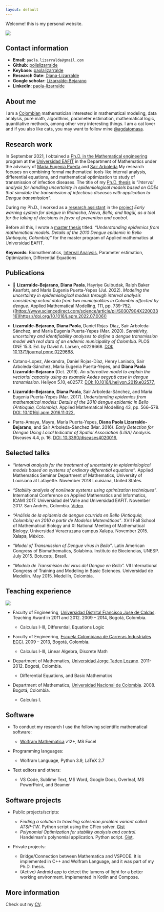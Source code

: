 ```yaml
---
layout: default
---
```


Welcome! this is my personal website.

<img class="profile-picture" src="polis1.jpg">

## Contact information

- **Email:** `paola.lizarralde@gmail.com`
- **Github:** [polislizarralde](http://github.com/polislizarralde)
- **Keybase:** [paolalizarralde](https://keybase.io/paolalizarralde)
- **Research Gate**: [Diana-Lizarralde](https://www.researchgate.net/profile/Diana-Lizarralde) 
- **Google scholar**: [Lizarralde-Bejarano](https://scholar.google.com/citations?user=Fwg0UdsAAAAJ&hl=es)
- **Linkedln**: [paola-lizarralde](https:/www.linkedin.com/in/paola-lizarralde-7b9544141)

## About me

I am a [Colombian](https://www.colombia.co/en/) mathematician interested in
mathematical modeling, data analysis, pure math,
algorithms, parameter estimation, mathematical logic, quantitative
methods, among other very interesting things. I am a cat lover and if
you also like cats, you may want to follow mine
[@agdatomasa](https://www.instagram.com/agdatomasa/?hl=en).

## Research work

In September 2021, I obtained a [Ph.D. in the Mathematical
engineering](https://www.eafit.edu.co/phd-mathematical-engineering)
program at the [Universidad EAFIT](https://www.uib.no/en/ii) in the
Department of Mathematics under the advisory of [María Eugenia
Puerta](https://www.eafit.edu.co/docentes-investigadores/Paginas/maria-eugenia-puerta-yepes.aspx)
and [Sair
Arboleda](https://scholar.google.com/citations?user=sdi8nigAAAAJ&hl=es)
My research focuses on combining formal mathematical tools like
interval analysis, differential equations, and mathematical
optimization to study of transmission of infection diseases. The title
of my [Ph.D.
thesis](https://nam10.safelinks.protection.outlook.com/?url=http%3A%2F%2Fhdl.handle.net%2F10784%2F30236&amp;data=04%7C01%7Cdlizarra%40eafit.edu.co%7C3969857797f244dd28a408d977c73f56%7C99f7b55e9cbe467b8143919782918afb%7C0%7C0%7C637672519930631745%7CUnknown%7CTWFpbGZsb3d8eyJWIjoiMC4wLjAwMDAiLCJQIjoiV2luMzIiLCJBTiI6Ik1haWwiLCJXVCI6Mn0%3D%7C1000&amp;sdata=08iKQUFkIQC9Nbw7UbCFYs66dUVrMT2PVwP15jieTw4%3D&amp;reserved=0)
is *“Interval analysis for handling uncertainty in epidemiological
models based on ODEs that simulate the transmission of infectious
diseases with application to Dengue transmission”*.

During my Ph.D., I worked as a [research
assistant](https://epidemiologia-matematica.org/mathaedes/mathdengue/equipo/)
in the
[project](https://epidemiologia-matematica.org/mathaedes/mathdengue/)
*Early warning system for dengue in Riohacha, Neiva, Bello, and
Itagüí, as a tool for the taking of decisions in favor of prevention
and control*.

Before all this, I wrote a [master
thesis](https://www.sciencedirect.com/science/article/pii/S0307904X16306278?via%3Dihub)
titled: *“Understanding epidemics from mathematical models. Details of
the 2010 Dengue epidemic in Bello (Antioquia, Colombia)”* for the
master program of Applied mathematics at Universidad EAFIT. 

**Keywords**: Biomathematics, [Interval
  Analysis](http://www-sbras.nsc.ru/interval/Library/InteBooks/IntroIntervAn.pdf),
  Parameter estimation, Optimization, Differential Equations

## Publications

- 🚀 **Lizarralde-Bejarano, Diana Paola**, Hayriye Gulbudak, Ralph Baker Kearfott,
  and María Eugenia Puerta-Yepes (Jul. 2022).
  *Modeling the uncertainty in epidemiological models through interval analysis
  considering actual data from two municipalities in Colombia affected by dengue*. 
  Applied Mathematical Modelling, 111, pp. 739-752.
  ([https://www.sciencedirect.com/science/article/pii/S0307904X22003316](https://doi.org/10.1016/j.apm.2022.07.006))
  

- **Lizarralde-Bejarano, Diana Paola**, Daniel Rojas-Díaz, Sair
  Arboleda-Sánchez, and María Eugenia Puerta-Yepes (Mar. 2020).
  *Sensitivity, uncertainty and identifiability analyses to define a
  dengue transmission model with real data of an endemic municipality
  of Colombia*. PLOS ONE 15.3. Ed. by David A. Larsen, e0229668. [DOI:
  10.1371/journal.pone.0229668.](https://journals.plos.org/plosone/article?id=10.1371/journal.pone.0229668)

- Catano-Lopez, Alexandra, Daniel Rojas-Díaz, Henry Laniado, Sair
  Arboleda-Sánchez, María Eugenia Puerta-Yepes, and **Diana Paola
  Lizarralde-Bejarano** (Oct. 2019). *An alternative model to explain
  the vectorial capacity using as example Aedes aegypti case in dengue
  transmission*. Heliyon 5.10, e02577. [DOI:
  10.1016/j.heliyon.2019.e02577.](https://www.sciencedirect.com/science/article/pii/S2405844019362371)

- **Lizarralde-Bejarano, Diana Paola**, Sair Arboleda-Sánchez, and
  María Eugenia Puerta-Yepes (Mar. 2017). *Understanding epidemics from
  mathematical models: Details of the 2010 dengue epidemic in Bello
  (Antioquia, Colombia)*. Applied Mathematical Modelling 43, pp.
  566–578. [DOI: 10.1016/j.apm.2016.11.022.](https://www.sciencedirect.com/science/article/pii/S0307904X16306278?via%3Dihub)

- Parra-Amaya, Mayra, María Puerta-Yepes, **Diana Paola
  Lizarralde-Bejarano**, and Sair Arboleda-Sánchez (Mar. 2016). *Early
  Detection for Dengue Using Local Indicator of Spatial Association
  (LISA) Analysis.* Diseases 4.4, p. 16. [DOI:
  10.3390/diseases4020016.](https://www.mdpi.com/2079-9721/4/2/16)

## Selected talks

- *“Interval analysis for the treatment of uncertainty in
  epidemiological models based on systems of ordinary differential
  equations”*. Applied Mathematics Seminar Department of Mathematics,
  University of Louisiana at Lafayette. November 2018 Louisiana,
  United States.

- *“Stability analysis of nonlinear systems using optimization
  techniques”*. International Conference on Applied Mathematics and
  Informatics, ICAMI 2017. Universidad del Valle and Universidad
  EAFIT. November 2017. San Andrés, Colombia.
  [Video](https://mas.eafit.edu.co/academia/escuela-de-ciencias/stability-analysis-using-optimization-techniques/).

- *“Análisis de la epidemia de dengue ocurrida en Bello (Antioquia,
  Colombia) en 2010 a partir de Modelos Matemáticos”*. XVII Fall
  School of Mathematical Biology and XI National Meeting of
  Mathematical Biology. Universidad Veracruzana campus Xalapa.
  November 2015. Xalapa, México.

- *“Model of Transmission of Dengue virus in Bello”*. Latin American
  Congress of Biomathematics, Solabima. Instituto de Biociencias,
  UNESP. July 2015. Botucatu, Brasil.

- *“Modelo de Transmisión del virus del Dengue en Bello”.* VII
  International Congress of Training and Modeling in Basic Sciences.
  Universidad de Medellín. May 2015. Medellín, Colombia.

## Teaching experience

<img class="profile-picture" src="polis4.JPG">

- Faculty of Engineering, [Universidad Distrital Francisco José de
  Caldas](https://www.udistrital.edu.co/inicio). Teaching Award in
  2011 and 2012. 2009 – 2014, Bogotá, Colombia.
  - Calculus I-III, Differential, Equations Logic

- Faculty of Engineering, [Escuela Colombiana de Carreras Industriales
  ECCI](https://www.ecci.edu.co/). 2009 – 2013, Bogotá, Colombia.
  - Calculus I-III, Linear Algebra, Discrete Math

- Department of Mathematics, [Universidad Jorge Tadeo
  Lozano](https://www.utadeo.edu.co/en). 2011-2012. Bogotá, Colombia.
  - Differential Equations, and Basic Mathematics

- Department of Mathematics, [Universidad Nacional de
  Colombia](https://unal.edu.co/). 2008. Bogotá, Colombia.
  - Calculus I.

## Software

- To conduct my research I use the following scientific mathematical software:
  - [Wolfram Mathematica](https://www.wolfram.com/mathematica/) v12+, MS Excel

- Programming languages: 
  - Wolfram Language, Python 3.9, LaTeX 2.7

- Text editors and others:
  - VS Code, Sublime Text, MS Word, Google Docs, Overleaf, MS PowerPoint, and Beamer

## Software projects

- Public projects/scripts:
  - *Finding a solution to traveling salesman problem variant called
    ATSP-TW*. Python script using the CPlex solver.
    [Gist](https://gist.github.com/polislizarralde/6da16490b1bea216b06bebb0ed174550)
  - *Polynomial Optimization for stability analysis and control*.
    Handelman's polynomial application. Python script.
    [Gist](https://gist.github.com/polislizarralde/9b4b05eda0808d91ab93f935879f3754).

- Private projects:
  - Bridge/Connection between Mathematica and VSPODE. It is
    implemented in C++ and Wolfram Language, and it was part of my
    Ph.D. thesis.
  - (Active) Android app to detect the lumens of light for a better working
    environment. Implemented in Kotlin and Compose.

## More information

Check out my [CV](CV_Paola_Lizarralde.pdf).

